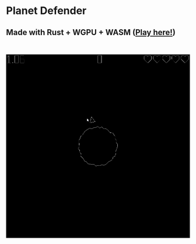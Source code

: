 # Planet Defender 

## Made with Rust + WGPU + WASM ([Play here!](https://davidglymph.com/planet-defender))

<br>

![Planet Defender](sc.gif)
